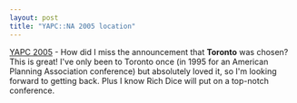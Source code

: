 ```yaml
---
layout: post
title: "YAPC::NA 2005 location"
---
```




<a href="http://yapc.org/America/">YAPC 2005</a> - How did I miss the announcement that <b>Toronto</b> was chosen? This is great! I've only been to Toronto once (in 1995 for an American Planning Association conference) but absolutely loved it, so I'm looking forward to getting back. Plus I know Rich Dice will put on a top-notch conference.


